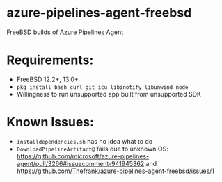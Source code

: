# azure-pipelines-agent-freebsd
FreeBSD builds of Azure Pipelines Agent
# Requirements:
- FreeBSD 12.2+, 13.0+
- `pkg install bash curl git icu libinotify libunwind node`
- Willingness to run unsupported app built from unsupported SDK

# Known Issues:
- `installdependencies.sh` has no idea what to do
- `DownloadPipelineArtifact@` fails due to unknown OS: https://github.com/microsoft/azure-pipelines-agent/pull/3266#issuecomment-941945362 and https://github.com/Thefrank/azure-pipelines-agent-freebsd/issues/1
